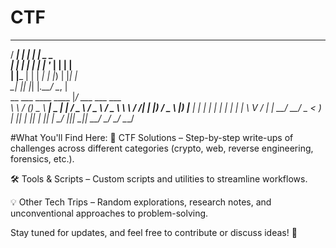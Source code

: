 # CTF
  ____ _____ _____   _                             
 / ___|_   _|  ___| | |__  _   _                   
| |     | | | |_    | '_ \| | | |                  
| |___  | | |  _|   | |_) | |_| |                  
 \____| |_| |_|     |_.__/ \__, |                  
__     ___ ____      ____  |___/  ___   ___   ___  
\ \   / (_)  _ \ ___|  _ \| ___| / _ \ / _ \ / _ \ 
 \ \ / /| | |_) / _ \ |_) |___ \| | | | | | | | | |
  \ V / | |  __/  __/  _ < ___) | |_| | |_| | |_| |
   \_/  |_|_|   \___|_| \_\____/ \___/ \___/ \___/  


#What You'll Find Here:
🔐 CTF Solutions – Step-by-step write-ups of challenges across different categories (crypto, web, reverse engineering, forensics, etc.).

🛠 Tools & Scripts – Custom scripts and utilities to streamline workflows.

💡 Other Tech Trips – Random explorations, research notes, and unconventional approaches to problem-solving.

Stay tuned for updates, and feel free to contribute or discuss ideas! 🚀
